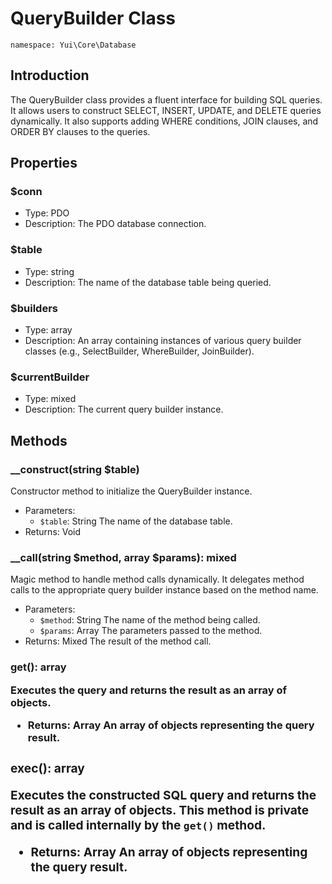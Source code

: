 # QueryBuilder Class

`namespace: Yui\Core\Database`

## Introduction
The QueryBuilder class provides a fluent interface for building SQL queries. It allows users to construct SELECT, INSERT, UPDATE, and DELETE queries dynamically. It also supports adding WHERE conditions, JOIN clauses, and ORDER BY clauses to the queries.

## Properties

### $conn
- Type: PDO
- Description: The PDO database connection.

### $table
- Type: string
- Description: The name of the database table being queried.

### $builders
- Type: array
- Description: An array containing instances of various query builder classes (e.g., SelectBuilder, WhereBuilder, JoinBuilder).

### $currentBuilder
- Type: mixed
- Description: The current query builder instance.

## Methods

### __construct(string $table)
Constructor method to initialize the QueryBuilder instance.
- Parameters:
  - `$table`: String The name of the database table.
- Returns: Void

### __call(string $method, array $params): mixed
Magic method to handle method calls dynamically. It delegates method calls to the appropriate query builder instance based on the method name.
- Parameters:
  - `$method`: String The name of the method being called.
  - `$params`: Array The parameters passed to the method.
- Returns: Mixed The result of the method call.

### get(): array<object>
Executes the query and returns the result as an array of objects.
- Returns: Array An array of objects representing the query result.

### exec(): array<object>
Executes the constructed SQL query and returns the result as an array of objects. This method is private and is called internally by the `get()` method.
- Returns: Array An array of objects representing the query result.
